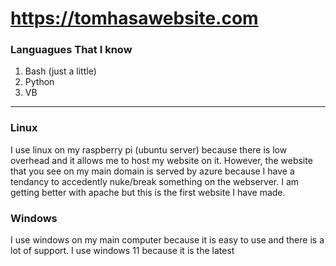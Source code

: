 # https://tomhasawebsite.com

### Languagues That I know
1. Bash (just a little)
2. Python
3. VB

---

### Linux
I use linux on my raspberry pi (ubuntu server) because there is low overhead and it allows me to host my website on it. However, the website that you see on my main domain is served by azure because I have a tendancy to accedently nuke/break something on the webserver. I am getting better with apache but this is the first website I have made.
### Windows
I use windows on my main computer because it is easy to use and there is a lot of support. I use windows 11 because it is the latest
